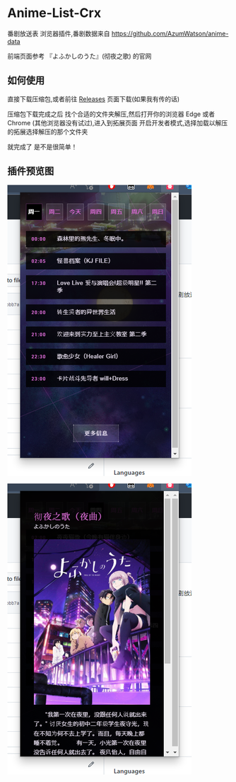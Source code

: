 # Anime-List-Crx

番剧放送表 浏览器插件,番剧数据来自 https://github.com/AzumWatson/anime-data

前端页面参考 『よふかしのうた』(彻夜之歌) 的官网

## 如何使用

直接下载压缩包,或者前往 [Releases](https://github.com/AzumWatson/Anime-list-crx/releases) 页面下载(如果我有传的话)

压缩包下载完成之后 找个合适的文件夹解压,然后打开你的浏览器 Edge 或者 Chrome (其他浏览器没有试过),进入到拓展页面 开启开发者模式,选择加载以解压的拓展选择解压的那个文件夹

就完成了 是不是很简单！

## 插件预览图

![预览图1](./img/1.png)

![预览图2](./img/2.png)